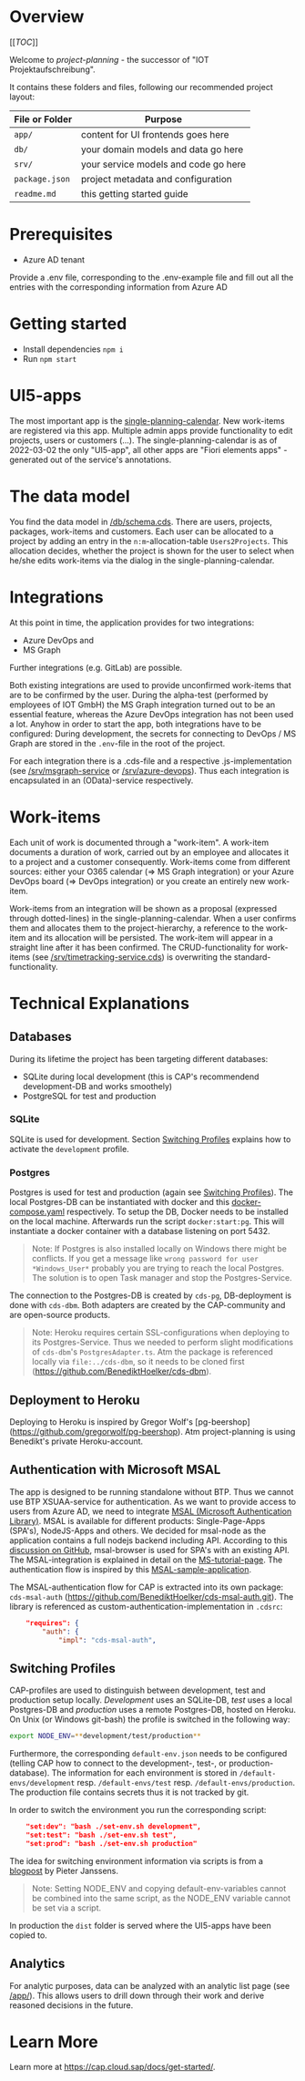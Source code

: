 # Overview

[[_TOC_]]

Welcome to _project-planning_ - the successor of "IOT Projektaufschreibung".

It contains these folders and files, following our recommended project layout:

| File or Folder | Purpose                              |
| -------------- | ------------------------------------ |
| `app/`         | content for UI frontends goes here   |
| `db/`          | your domain models and data go here  |
| `srv/`         | your service models and code go here |
| `package.json` | project metadata and configuration   |
| `readme.md`    | this getting started guide           |

# Prerequisites

- Azure AD tenant

Provide a .env file, corresponding to the .env-example file and fill out all the entries with the corresponding information from Azure AD

# Getting started

- Install dependencies `npm i`
- Run `npm start`

# UI5-apps

The most important app is the [single-planning-calendar](/app/single-planning-calendar/). New work-items are registered via this app. Multiple admin apps provide functionality to edit projects, users or customers (...). The single-planning-calendar is as of 2022-03-02 the only "UI5-app", all other apps are "Fiori elements apps" - generated out of the service's annotations.

# The data model

You find the data model in [/db/schema.cds](/db/schema.cds). There are users, projects, packages, work-items and customers. Each user can be allocated to a project by adding an entry in the `n:m`-allocation-table `Users2Projects`. This allocation decides, whether the project is shown for the user to select when he/she edits work-items via the dialog in the single-planning-calendar.

# Integrations

At this point in time, the application provides for two integrations:

- Azure DevOps and
- MS Graph

Further integrations (e.g. GitLab) are possible.

Both existing integrations are used to provide unconfirmed work-items that are to be confirmed by the user. During the alpha-test (performed by employees of IOT GmbH) the MS Graph integration turned out to be an essential feature, whereas the Azure DevOps integration has not been used a lot. Anyhow in order to start the app, both integrations have to be configured: During development, the secrets for connecting to DevOps / MS Graph are stored in the `.env`-file in the root of the project.

For each integration there is a .cds-file and a respective .js-implementation (see [/srv/msgraph-service](/srv/msgraph-service.cds) or [/srv/azure-devops](/srv/azure-devops.cds)). Thus each integration is encapsulated in an (OData)-service respectively.

# Work-items

Each unit of work is documented through a "work-item". A work-item documents a duration of work, carried out by an employee and allocates it to a project and a customer consequently. Work-items come from different sources: either your O365 calendar (=> MS Graph integration) or your Azure DevOps board (=> DevOps integration) or you create an entirely new work-item.

Work-items from an integration will be shown as a proposal (expressed through dotted-lines) in the single-planning-calendar. When a user confirms them and allocates them to the project-hierarchy, a reference to the work-item and its allocation will be persisted. The work-item will appear in a straight line after it has been confirmed. The CRUD-functionality for work-items (see [/srv/timetracking-service.cds](/srv/timetracking-service.cds)) is overwriting the standard-functionality.

# Technical Explanations

## Databases

During its lifetime the project has been targeting different databases:

- SQLite during local development (this is CAP's recommendend development-DB and works smoothely)
- PostgreSQL for test and production

### SQLite

SQLite is used for development. Section [Switching Profiles](#switching-profiles) explains how to activate the `development` profile.

### Postgres

Postgres is used for test and production (again see [Switching Profiles](#switching-profiles)). The local Postgres-DB can be instantiated with docker and this [docker-compose.yaml](./docker-compose.yaml) respectively. To setup the DB, Docker needs to be installed on the local machine. Afterwards run the script `docker:start:pg`. This will instantiate a docker container with a database listening on port 5432.

> Note:
> If Postgres is also installed locally on Windows there might be conflicts. If you get a message like `wrong password for user *Windows_User*` probably you are trying to reach the local Postgres. The solution is to open Task manager and stop the Postgres-Service.

The connection to the Postgres-DB is created by `cds-pg`, DB-deployment is done with `cds-dbm`. Both adapters are created by the CAP-community and are open-source products.

> Note:
> Heroku requires certain SSL-configurations when deploying to its Postgres-Service. Thus we needed to perform slight modifications of `cds-dbm`'s `PostgresAdapter.ts`. Atm the package is referenced locally via `file:../cds-dbm`, so it needs to be cloned first (https://github.com/BenediktHoelker/cds-dbm).

## Deployment to Heroku

Deploying to Heroku is inspired by Gregor Wolf's [pg-beershop] (https://github.com/gregorwolf/pg-beershop). Atm project-planning is using Benedikt's private Heroku-account.

<!-- TODO: Add IOT Heroku deployment -->

## Authentication with Microsoft MSAL

The app is designed to be running standalone without BTP. Thus we cannot use BTP XSUAA-service for authentication. As we want to provide access to users from Azure AD, we need to integrate [MSAL (Microsoft Authentication Library)](https://www.npmjs.com/package/@azure/msal-node). MSAL is available for different products: Single-Page-Apps (SPA's), NodeJS-Apps and others. We decided for msal-node as the application contains a full nodejs backend including API. According to this [discussion on GitHub](https://github.com/AzureAD/microsoft-authentication-library-for-js/discussions/3549), msal-browser is used for SPA's with an existing API. The MSAL-integration is explained in detail on the [MS-tutorial-page](https://docs.microsoft.com/de-de/azure/active-directory/develop/msal-node-migration). The authentication flow is inspired by this [MSAL-sample-application](https://github.com/Azure-Samples/ms-identity-node).

The MSAL-authentication flow for CAP is extracted into its own package: `cds-msal-auth` (https://github.com/BenediktHoelker/cds-msal-auth.git). The library is referenced as custom-authentication-implementation in `.cdsrc`:

```json
    "requires": {
        "auth": {
            "impl": "cds-msal-auth",
```

## Switching Profiles

CAP-profiles are used to distinguish between development, test and production setup locally. _Development_ uses an SQLite-DB, _test_ uses a local Postgres-DB and _production_ uses a remote Postgres-DB, hosted on Heroku. On Unix (or Windows git-bash) the profile is switched in the following way:

```sh
export NODE_ENV=**development/test/production**
```

Furthermore, the corresponding `default-env.json` needs to be configured (telling CAP how to connect to the development-, test-, or production-database). The information for each environment is stored in `/default-envs/development` resp. `/default-envs/test` resp. `/default-envs/production`. The production file contains secrets thus it is not tracked by git.

In order to switch the environment you run the corresponding script:

```json
    "set:dev": "bash ./set-env.sh development",
    "set:test": "bash ./set-env.sh test",
    "set:prod": "bash ./set-env.sh production"
```

The idea for switching environment information via scripts is from a [blogpost](https://blogs.sap.com/2022/01/20/solving-the-complexity-of-using-default-env.json-in-a-project-with-multiple-tiers-or-targets/) by Pieter Janssens.

> Note:
> Setting NODE_ENV and copying default-env-variables cannot be combined into the same script, as the NODE_ENV variable cannot be set via a script.

In production the `dist` folder is served where the UI5-apps have been copied to.

## Analytics

For analytic purposes, data can be analyzed with an analytic list page (see [/app/](/app/workitems-alp/)). This allows users to drill down through their work and derive reasoned decisions in the future.

# Learn More

Learn more at https://cap.cloud.sap/docs/get-started/.
